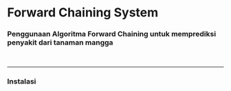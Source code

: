 # Forward Chaining System

### Penggunaan Algoritma Forward Chaining untuk memprediksi penyakit dari tanaman mangga

<br>
<hr>

### Instalasi

